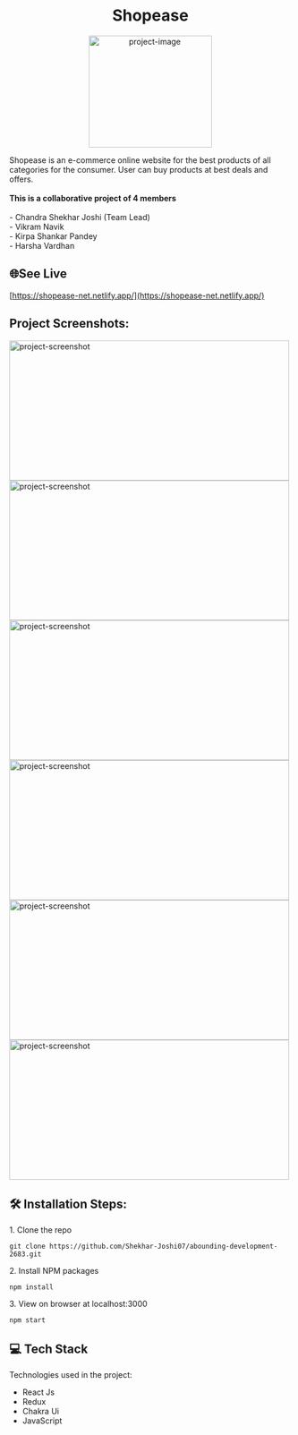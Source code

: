 <h1 align="center" id="title">Shopease</h1>

<p align="center"><img src="https://iili.io/HcHUepe.png" alt="project-image" width="220" height="200/"></p>

<p id="description">Shopease is an e-commerce online website for the best products of all categories for the consumer. User can buy products at best deals and offers.<br><br><b>This is a collaborative project of 4 members</b><br><br>- Chandra Shekhar Joshi (Team Lead)<br>- Vikram Navik<br>- Kirpa Shankar Pandey<br>- Harsha Vardhan</p>

<h2>🌐See Live</h2>

[https://shopease-net.netlify.app/](https://shopease-net.netlify.app/)

<h2>Project Screenshots:</h2>

<img src="https://i.postimg.cc/mrW2zzZM/Screenshot-20230122-091721.png" alt="project-screenshot" width="500" height="250/">

<img src="https://i.postimg.cc/Y2v9PwPv/Screenshot-20230122-091758.png" alt="project-screenshot" width="500" height="250/">

<img src="https://i.postimg.cc/nLwxKXp0/Screenshot-20230122-091822.png" alt="project-screenshot" width="500" height="250/">

<img src="https://i.postimg.cc/nc8Hw97W/Screenshot-20230122-091901.png" alt="project-screenshot" width="500" height="250/">

<img src="https://i.postimg.cc/bv6y66H0/Screenshot-20230122-091919.png" alt="project-screenshot" width="500" height="250/">

<img src="https://i.postimg.cc/BvZZBWDQ/Screenshot-20230122-091951.png" alt="project-screenshot" width="500" height="250/">

<h2>🛠️ Installation Steps:</h2>

<p>1. Clone the repo</p>

```
git clone https://github.com/Shekhar-Joshi07/abounding-development-2683.git
```

<p>2. Install NPM packages</p>

```
npm install
```

<p>3. View on browser at localhost:3000</p>

```
npm start
```

  
  
<h2>💻 Tech Stack</h2>

Technologies used in the project:

*   React Js
*   Redux
*   Chakra Ui
*   JavaScript


